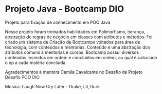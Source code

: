 # Projeto Java - Bootcamp DIO
 Projeto para fixação de conhecimento em POO Java

 Nesse projeto foram treinados habilidades em Polimorfismo, herança, abstração de regras de negócio em classes com atributos e métodos.
 Foi criado um sistema de Criação de Bootcamps voltados para área de tecnologia, com conteúdos e mentorias.
 Conteúdo é uma abstração dos atributos comuns a mentorias e cursos.
 Bootcamp possui diversos conteúdos inseridos em ordem e concluídos em ordem, ao qual é calculado o xp a cada matéria concluída.

 Agradecimentos à mentora Camila Cavalcante no Desafio de Projeto Desafio POO DIO

Música: Laugh Now Cry Later - Drake, Lil, Durk

